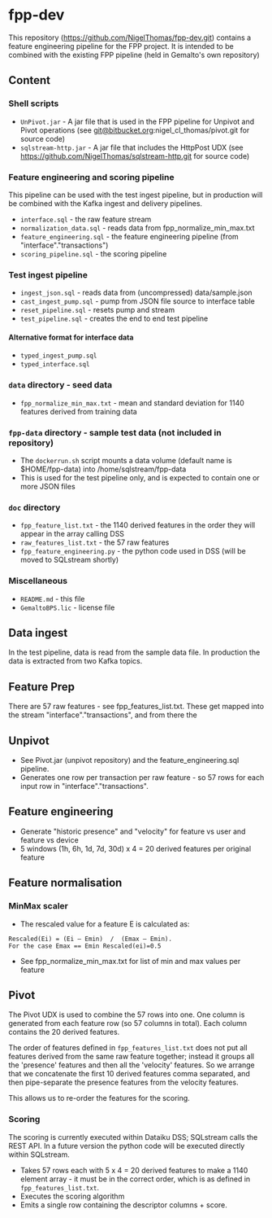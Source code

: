 # fpp-dev

This repository (https://github.com/NigelThomas/fpp-dev.git) contains a feature engineering pipeline for the FPP project. It is intended to be combined with the 
existing FPP pipeline (held in Gemalto's own repository)


## Content

### Shell scripts
* `UnPivot.jar` - A jar file that is used in the FPP pipeline for Unpivot and Pivot operations (see git@bitbucket.org:nigel_cl_thomas/pivot.git for source code)
* `sqlstream-http.jar` - A jar file that includes the HttpPost UDX (see https://github.com/NigelThomas/sqlstream-http.git for source code)

### Feature engineering and scoring pipeline

This pipeline can be used with the test ingest pipeline, but in production will be combined with the Kafka ingest and delivery pipelines.

* `interface.sql` - the raw feature stream
* `normalization_data.sql` - reads data from fpp_normalize_min_max.txt
* `feature_engineering.sql` - the feature engineering pipeline (from "interface"."transactions")
* `scoring_pipeline.sql` - the scoring pipeline 

### Test ingest pipeline
* `ingest_json.sql` - reads data from (uncompressed) data/sample.json
* `cast_ingest_pump.sql` - pump from JSON file source to interface table
* `reset_pipeline.sql` - resets pump and stream
* `test_pipeline.sql` - creates the end to end test pipeline

#### Alternative format for interface data
* `typed_ingest_pump.sql`
* `typed_interface.sql`

### `data` directory - seed data
* `fpp_normalize_min_max.txt` - mean and standard deviation for 1140 features derived from training data

### `fpp-data` directory - sample test data (not included in repository)
* The `dockerrun.sh` script mounts a data volume (default name is $HOME/fpp-data) into /home/sqlstream/fpp-data
* This is used for the test pipeline only, and is expected to contain one or more JSON files

### `doc` directory
* `fpp_feature_list.txt` - the 1140 derived features in the order they will appear in the array calling DSS
* `raw_features_list.txt` - the 57 raw features
* `fpp_feature_engineering.py` - the python code used in DSS (will be moved to SQLstream shortly)

### Miscellaneous
* `README.md` - this file
* `GemaltoBPS.lic` - license file



## Data ingest

In the test pipeline, data is read from the sample data file. In production the data is extracted from two Kafka topics.


## Feature Prep

There are 57 raw features - see fpp_features_list.txt. These get mapped into the stream "interface"."transactions", and from there the 

## Unpivot

* See Pivot.jar (unpivot repository) and the feature_engineering.sql pipeline.
* Generates one row per transaction per raw feature - so 57 rows for each input row in "interface"."transactions".

## Feature engineering

* Generate "historic presence" and "velocity" for feature vs user and feature vs device
* 5 windows (1h, 6h, 1d, 7d, 30d) x 4 = 20 derived features per original feature

## Feature normalisation

### MinMax scaler

* The rescaled value for a feature E is calculated as: 

```
Rescaled(Ei) = (Ei – Emin)  /  (Emax – Emin).
For the case Emax == Emin Rescaled(ei)=0.5
```

* See fpp_normalize_min_max.txt for list of min and max values per feature


## Pivot
The Pivot UDX is used to combine the 57 rows into one. One column is generated from each feature row (so 57 columns in total). Each column contains the 20 derived
features. 

The order of features defined in `fpp_features_list.txt` does not put all features derived from the same raw feature together; instead it groups all the 'presence' features and then all the 'velocity' features. So we arrange that we concatenate the first 10 derived features comma separated, and then pipe-separate the presence features from the velocity features.

This allows us to re-order the features for the scoring.

### Scoring

The scoring is currently executed within Dataiku DSS; SQLstream calls the REST API. In a future version the python code will be executed directly within SQLstream.

* Takes 57 rows each with 5 x 4 = 20 derived features to make a 1140 element array - it must be in the correct order, which is as defined in `fpp_features_list.txt`.
* Executes the scoring algorithm
* Emits a single row containing the descriptor columns + score.
 
